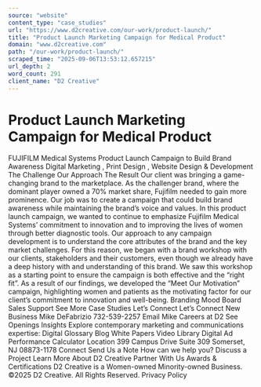 ```yaml
---
source: "website"
content_type: "case_studies"
url: "https://www.d2creative.com/our-work/product-launch/"
title: "Product Launch Marketing Campaign for Medical Product"
domain: "www.d2creative.com"
path: "/our-work/product-launch/"
scraped_time: "2025-09-06T13:53:12.657215"
url_depth: 2
word_count: 291
client_name: "D2 Creative"
---
```


# Product Launch Marketing Campaign for Medical Product

FUJIFILM Medical Systems Product Launch Campaign to Build Brand Awareness Digital Marketing , Print Design , Website Design & Development The Challenge Our Approach The Result Our client was bringing a game-changing brand to the marketplace. As the challenger brand, where the dominant player owned a 70% market share, Fujifilm needed to gain more prominence. Our job was to create a campaign that could build brand awareness while maintaining the brand’s voice and values. In this product launch campaign, we wanted to continue to emphasize Fujifilm Medical Systems’ commitment to innovation and to improving the lives of women through better diagnostic tools. Our approach to any campaign development is to understand the core attributes of the brand and the key market challenges. For this reason, we began with a brand workshop with our clients, stakeholders and their customers, even though we already have a deep history with and understanding of this brand. We saw this workshop as a starting point to ensure the campaign is both effective and the “right fit”. As a result of our findings, we developed the “Meet Our Motivation” campaign, highlighting women and patients as the motivating factor for our client’s commitment to innovation and well-being. Branding Mood Board Sales Support See More Case Studies Let’s Connect Let’s Connect New Business Mike DeFabrizio 732-539-2257 Email Mike Careers at D2 See Openings Insights Explore contemporary marketing and communications expertise: Digital Glossary Blog White Papers Video Library Digital Ad Performance Calculator Location 399 Campus Drive Suite 309 Somerset, NJ
08873-1178 Connect Send Us a Note How can we help you? Discuss a Project Learn More About D2 Creative Partner With Us Awards & Certifications D2 Creative is a Women-owned Minority-owned Business. ©2025 D2 Creative. All Rights Reserved. Privacy Policy